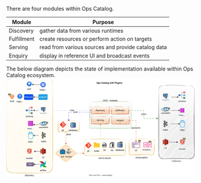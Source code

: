 There are four modules within Ops Catalog.

|Module|Purpose|
|---|---|
| Discovery | gather data from various runtimes|
| Fulfillment | create resources or perform action on targets|
| Serving | read from various sources and provide catalog data|
| Enquiry | display in reference UI and broadcast events|

The below diagram depicts the state of implementation available within Ops Catalog ecosystem.
![Ops Ecosystem](./assets/images/opsecosystem.svg)
